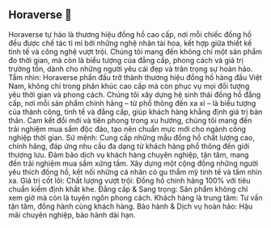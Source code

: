 ## Horaverse 👋
Horaverse tự hào là thương hiệu đồng hồ cao cấp, nơi mỗi chiếc đồng hồ đều được chế tác tỉ mỉ bởi những nghệ nhân tài hoa, kết hợp giữa thiết kế tinh tế và công nghệ vượt trội. Chúng tôi mang đến không chỉ một sản phẩm đo thời gian, mà còn là biểu tượng của đẳng cấp, phong cách và giá trị trường tồn, dành cho những người yêu cái đẹp và trân trọng sự hoàn hảo.
Tầm nhìn: Horaverse phấn đấu trở thành thương hiệu đồng hồ hàng đầu Việt Nam, không chỉ trong phân khúc cao cấp mà còn phục vụ mọi đối tượng yêu thời gian và phong cách. Chúng tôi xây dựng hệ sinh thái đồng hồ đẳng cấp, nơi mỗi sản phẩm chính hãng – từ phổ thông đến xa xỉ – là biểu tượng của thành công, tinh tế và đẳng cấp, giúp khách hàng khẳng định giá trị bản thân. Cam kết đổi mới và tiên phong trong xu hướng, chúng tôi mang đến trải nghiệm mua sắm độc đáo, tạo nên chuẩn mực mới cho ngành công nghiệp thời gian.
Sứ mệnh: Cung cấp những mẫu đồng hồ chất lượng cao, chính hãng, đáp ứng nhu cầu đa dạng từ khách hàng phổ thông đến giới thượng lưu. Đảm bảo dịch vụ khách hàng chuyên nghiệp, tận tâm, mang đến trải nghiệm mua sắm xứng tầm. Xây dựng một cộng đồng những người yêu thích đồng hồ, kết nối những cá nhân có gu thẩm mỹ tinh tế và tầm nhìn xa.
Giá trị cốt lõi: Chất lượng vượt trội: Đồng hồ chính hãng 100% với tiêu chuẩn kiểm định khắt khe. Đẳng cấp & Sang trọng: Sản phẩm không chỉ xem giờ mà còn là tuyên ngôn phong cách. Khách hàng là trung tâm: Tư vấn tận tâm, đồng hành cùng khách hàng. Bảo hành & Dịch vụ hoàn hảo: Hậu mãi chuyên nghiệp, bảo hành dài hạn.
